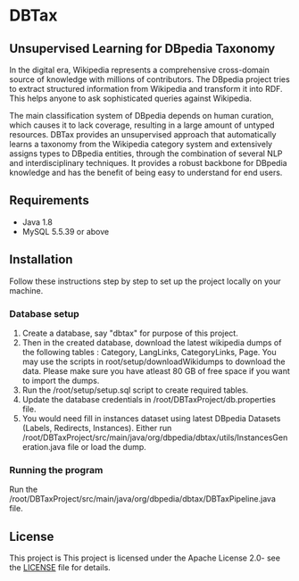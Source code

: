 # DBTax

## Unsupervised Learning for DBpedia Taxonomy
In the digital era, Wikipedia represents a comprehensive cross-domain source of knowledge with millions of contributors. The DBpedia project tries to extract structured information from Wikipedia and transform it into RDF. This helps anyone to ask sophisticated queries against Wikipedia.

The main classification system of DBpedia depends on human curation, which causes it to lack coverage, resulting in a large amount of untyped resources. DBTax provides an unsupervised approach that automatically learns a taxonomy from the Wikipedia category system and extensively assigns types to DBpedia entities, through the combination of several NLP and interdisciplinary techniques. 
It provides a robust backbone for DBpedia knowledge and has the benefit of being easy to understand for end users.

## Requirements
* Java 1.8
* MySQL 5.5.39 or above

## Installation
Follow these instructions step by step to set up the project locally on your machine.

### Database setup
1. Create a database, say "dbtax" for purpose of this project. 
2. Then in the created database, download the latest wikipedia dumps of the following tables : Category, LangLinks, CategoryLinks, Page.
You may use the scripts in root/setup/downloadWikidumps to download the data. Please make sure you have atleast 80 GB of free space if you want to import the dumps.
3. Run the /root/setup/setup.sql script to create required tables.
4. Update the database credentials in /root/DBTaxProject/db.properties file.
5. You would need fill in instances dataset using latest DBpedia Datasets (Labels, Redirects, Instances). Either run /root/DBTaxProject/src/main/java/org/dbpedia/dbtax/utils/InstancesGeneration.java file or load the dump.

### Running the program
Run the /root/DBTaxProject/src/main/java/org/dbpedia/dbtax/DBTaxPipeline.java file. 

## License
This project is This project is licensed under the Apache License 2.0- see the [LICENSE](https://github.com/dbpedia/DBTax/blob/master/LICENSE) file for details.
